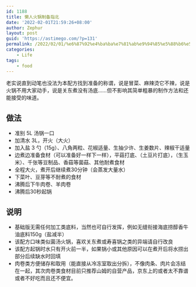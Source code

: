 ```yaml
---
id: 1188
title: 懒人火锅制备指北
date: '2022-02-01T21:59:26+08:00'
author: Zephur
layout: post
guid: 'https://astimego.com/?p=131'
permalink: /2022/02/01/%e6%87%92%e4%ba%ba%e7%81%ab%e9%94%85%e5%88%b6%e5%a4%87%e6%8c%87%e5%8c%97/
categories:
    - Life
tags:
    - food
---
```


老实说直到动笔也没法为本配方找到准备的称谓，说是冒菜、麻辣烫它不辣，说是火锅不用大家动手，说是关东煮没有汤底……但不影响其简单粗暴的制作方法和还能接受的味道。

## 做法

- 准别 5L 汤锅一口
- 加清水 3L，开火（大火）
- 加入盐 3 勺（15g）、八角两粒、花椒适量、生抽少许、生姜数片、辣椒干适量
- 边煮边准备食材（可以准备好一样下一样），平菇打底、（土豆片打底），（生玉米）、千张等豆制品、香菇等菌菇、其他耐煮食材
- 全程大火，煮开后继续煮30分钟（会蒸发大量水）
- 下菜叶、豆芽等不耐煮的食材
- 沸腾后下牛肉卷、羊肉卷
- 沸腾后30秒起锅

## 说明

- 基础版无需任何加工类底料，当然也可自行发挥，例如无缝衔接海底捞醇香牛油底料150g（盐减半）
- 该配方口味类似菌汤火锅，喜欢关东煮或寿喜锅之类的异端请自行改良
- 该配方起锅时水只有开火前一半，如果锅小或其他原因可以在煮开后将水捞出部分后续缺水时回填
- 肉卷类方便储存和取用（能直接从冷冻室取出分拆），不像肉条、肉片会冻结在一起，其次肉卷类食材目前只推荐山姆的自营产品，京东上的或者太不靠谱或者不好吃而且还不便宜。